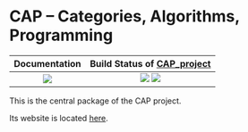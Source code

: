 <!-- BEGIN HEADER -->
# CAP – Categories, Algorithms, Programming

| **Documentation**         | **Build Status of [CAP_project](/../../)**                                            |
|:-------------------------:|:-----------------------------------------------------------:|
| [![][docs-img]][docs-url] | [![][tests-img]][tests-url] [![][codecov-img]][codecov-url] |
<!-- END HEADER -->

This is the central package of the CAP project.

Its website is located [here](http://homalg-project.github.io/CAP_project/CAP).

<!-- BEGIN FOOTER -->
[docs-img]: https://img.shields.io/badge/docs-stable-blue.svg
[docs-url]: https://homalg-project.github.io/CAP_project/CAP/doc/chap0.html

[tests-img]: https://github.com/homalg-project/CAP_project/workflows/Tests/badge.svg
[tests-url]: https://github.com/homalg-project/CAP_project/actions?query=workflow%3ATests

[codecov-img]: https://codecov.io/gh/homalg-project/CAP_project/branch/master/graph/badge.svg
[codecov-url]: https://codecov.io/gh/homalg-project/CAP_project
<!-- END FOOTER -->
